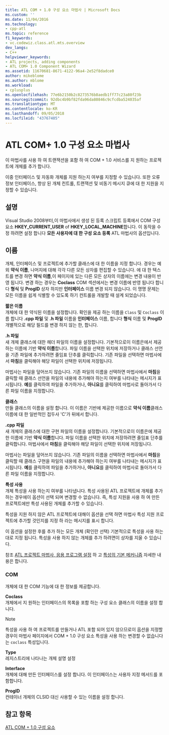 ```yaml
---
title: ATL COM + 1.0 구성 요소 마법사 | Microsoft Docs
ms.custom: ''
ms.date: 11/04/2016
ms.technology:
- cpp-atl
ms.topic: reference
f1_keywords:
- vc.codewiz.class.atl.mts.overview
dev_langs:
- C++
helpviewer_keywords:
- ATL projects, adding components
- ATL COM+ 1.0 Component Wizard
ms.assetid: 11670681-8671-4122-96a4-2e52f8dadce0
author: mikeblome
ms.author: mblome
ms.workload:
- cplusplus
ms.openlocfilehash: 77e6b2150b2c8273576b8aedb1ff77c23a80f23b
ms.sourcegitcommit: 92dbc4b9bf82fda96da80846c9cfcdba524035af
ms.translationtype: MT
ms.contentlocale: ko-KR
ms.lasthandoff: 09/05/2018
ms.locfileid: "43767405"
---
```

# <a name="atl-com-10-component-wizard"></a>ATL COM+ 1.0 구성 요소 마법사

이 마법사를 사용 하 여 트랜잭션을 포함 하 여 COM + 1.0 서비스를 지 원하는 프로젝트에 개체를 추가 합니다.

이중 인터페이스 및 자동화 개체를 지원 하는지 여부를 지정할 수 있습니다. 또한 오류 정보 인터페이스, 향상 된 개체 컨트롤, 트랜잭션 및 비동기 메시지 큐에 대 한 지원을 지정할 수 있습니다.

## <a name="remarks"></a>설명

Visual Studio 2008부터,이 마법사에서 생성 된 등록 스크립트 등록에서 COM 구성 요소 **HKEY_CURRENT_USER** of **HKEY_LOCAL_MACHINE**합니다. 이 동작을 수정 하려면 설정 합니다 **모든 사용자에 대 한 구성 요소 등록** ATL 마법사의 옵션입니다.

## <a name="names"></a>이름

개체, 인터페이스 및 프로젝트에 추가할 클래스에 대 한 이름을 지정 합니다. 경우는 예외 **약식 이름**, 나머지에 대해 각각 다른 모든 상자를 편집할 수 있습니다. 에 대 한 텍스트를 변경 하면 **약식 이름**,이 페이지에 있는 다른 모든 상자의 이름에는 변경 내용이 반영 됩니다. 변경 하는 경우는 **Coclass** COM 섹션에서는 변경 이름에 반영 됩니다 합니다 **형식** 및 **ProgID** 상자 하지만 **인터페이스** 이름 변경 되지 않습니다. 이 명명 문제는 모든 이름을 쉽게 식별할 수 있도록 하기 컨트롤을 개발할 때 설계 되었습니다.

**짧은 이름**  
개체에 대 한 약식된 이름을 설정합니다. 확인을 제공 하는 이름을 `Class` 및 `Coclass` 이름 합니다 **.cpp 파일** 및 **.h 파일** 이름을 **인터페이스** 이름, 합니다 **형식** 이름 및 **ProgID**개별적으로 해당 필드를 변경 하지 않는 한, 합니다.

**.h 파일**  
새 개체 클래스에 대한 헤더 파일의 이름을 설정합니다. 기본적으로이 이름은에서 제공 하는 이름에 기반 **약식 이름**합니다. 파일 이름을 선택한 위치에 저장하거나 클래스 선언을 기존 파일에 추가하려면 줄임표 단추를 클릭합니다. 기존 파일을 선택하면 마법사에서 **마침**을 클릭해야 해당 파일이 선택한 위치에 저장됩니다.

마법사는 파일을 덮어쓰지 않습니다. 기존 파일의 이름을 선택하면 마법사에서 **마침**을 클릭할 때 클래스 선언을 파일의 내용에 추가해야 하는지 여부를 나타내는 메시지가 표시됩니다. **예**를 클릭하여 파일을 추가하거나, **아니요**를 클릭하여 마법사로 돌아가서 다른 파일 이름을 지정합니다.

**클래스**  
만들 클래스의 이름을 설정 합니다. 이 이름은 기반에 제공한 이름으로 **약식 이름**클래스 이름에 대 한 일반적인 접두사 'C'가 뒤에서 합니다.

**.cpp 파일**  
새 개체의 클래스에 대한 구현 파일의 이름을 설정합니다. 기본적으로이 이름은에 제공한 이름에 기반 **약식 이름**합니다. 파일 이름을 선택한 위치에 저장하려면 줄임표 단추를 클릭합니다. 마법사에서 **마침**을 클릭해야 해당 파일이 선택한 위치에 저장됩니다.

마법사는 파일을 덮어쓰지 않습니다. 기존 파일의 이름을 선택하면 마법사에서 **마침**을 클릭할 때 클래스 구현을 파일의 내용에 추가해야 하는지 여부를 나타내는 메시지가 표시됩니다. **예**를 클릭하여 파일을 추가하거나, **아니요**를 클릭하여 마법사로 돌아가서 다른 파일 이름을 지정합니다.

**특성 사용**  
개체 특성을 사용 하는지 여부를 나타냅니다. 특성 사용된 ATL 프로젝트에 개체를 추가 하는 경우에이 옵션이 선택 되며 변경할 수 없습니다. 즉, 특성 지원을 사용 하 여 만든 프로젝트에만 특성 사용된 개체를 추가할 수 있습니다.

특성을 지원 하지 않은 ATL 프로젝트에 대해이 옵션을 선택 하면 마법사 특성 지원 프로젝트에 추가할 것인지를 지정 하 라는 메시지를 표시 합니다.

이 옵션을 설정한 후를 추가 하는 모든 개체 (확인란 선택) 기본적으로 특성을 사용 하는 대로 지정 됩니다. 특성을 사용 하지 않는 개체를 추가 하려면이 상자를 지울 수 있습니다.

참조 [ATL 프로젝트 마법사, 응용 프로그램 설정](../../atl/reference/application-settings-atl-project-wizard.md) 하 고 [특성의 기본 메커니즘](../../windows/basic-mechanics-of-attributes.md) 자세한 내용은 합니다.

### <a name="com"></a>COM

개체에 대 한 COM 기능에 대 한 정보를 제공합니다.

**Coclass**  
개체에서 지 원하는 인터페이스의 목록을 포함 하는 구성 요소 클래스의 이름을 설정 합니다.

> [!NOTE]
>  특성을 사용 하 여 프로젝트를 만들거나 ATL 포함 되어 있지 않으므로이 옵션을 지정할 경우이 마법사 페이지에서 COM + 1.0 구성 요소 특성을 사용 하는 변경할 수 없습니다는 `coclass` 특성입니다.

**Type**  
레지스트리에 나타나는 개체 설명 설정

**Interface**  
개체에 대해 만든 인터페이스를 설정 합니다. 이 인터페이스는 사용자 지정 메서드를 포함합니다.

**ProgID**  
컨테이너 개체의 CLSID 대신 사용할 수 있는 이름을 설정 합니다.

## <a name="see-also"></a>참고 항목

[ATL COM + 1.0 구성 요소](../../atl/reference/adding-an-atl-com-plus-1-0-component.md)


